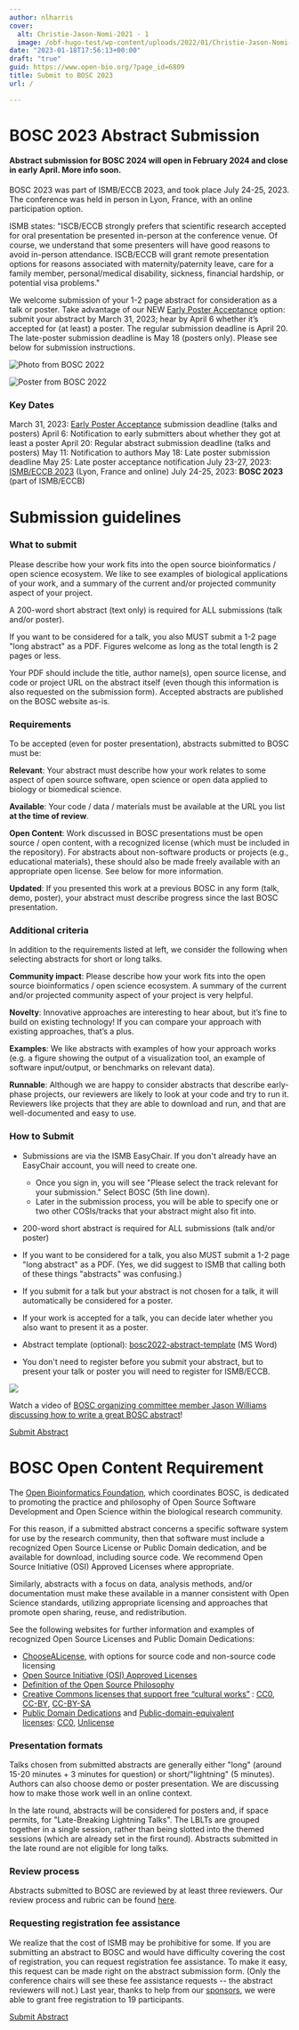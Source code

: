 ```yaml
---
author: nlharris
cover:
  alt: Christie-Jason-Nomi-2021 - 1
  image: /obf-hugo-test/wp-content/uploads/2022/01/Christie-Jason-Nomi-2021-1.png
date: "2023-01-18T17:56:13+00:00"
draft: "true"
guid: https://www.open-bio.org/?page_id=6809
title: Submit to BOSC 2023
url: /

---
```

# BOSC 2023 Abstract Submission

#### Abstract submission for BOSC 2024 will open in February 2024 and close in early April. More info soon.

BOSC 2023 was part of ISMB/ECCB 2023, and took place July 24-25, 2023. The conference was
held in person in Lyon, France, with an online participation option.

ISMB states: "ISCB/ECCB strongly prefers that scientific research accepted for oral presentation be presented in-person at the conference venue. Of course, we understand that some presenters will have good reasons to avoid in-person attendance. ISCB/ECCB will grant remote presentation options for reasons associated with maternity/paternity leave, care for a family member, personal/medical disability, sickness, financial hardship, or potential visa problems."

We welcome submission of your 1-2 page abstract for consideration as a talk or poster. Take advantage of our NEW [Early Poster Acceptance](/obf-hugo-test/2023/03/09/bosc-early-poster-acceptance/) option:
submit your abstract by March 31, 2023; hear by April 6 whether it’s accepted for (at least) a poster. The regular submission deadline is April 20. The late-poster submission deadline is May 18 (posters only). Please see below for submission instructions.

![Photo from BOSC 2022](/obf-hugo-test/wp-content/uploads/2022/12/Nicole-Nomi-BOSC-poster-Moni-ChrisF-1.jpeg)

![Poster from BOSC 2022](/obf-hugo-test/wp-content/uploads/2022/11/Festus-Nyastimi-poster-BOSC2022.png)

### Key Dates

March 31, 2023: [Early Poster Acceptance](/obf-hugo-test/2023/03/09/bosc-early-poster-acceptance/) submission deadline (talks and posters)
April 6: Notification to early submitters about whether they got at least a poster
April 20: Regular abstract submission deadline (talks and posters)
May 11: Notification to authors
May 18: Late poster submission deadline
May 25: Late poster acceptance notification
July 23-27, 2023: [ISMB/ECCB 2023](https://www.iscb.org/ismbeccb2023) (Lyon, France and online)
July 24-25, 2023: **BOSC 2023** (part of ISMB/ECCB)

# Submission guidelines

### What to submit

Please describe how your work fits into the open source bioinformatics / open science ecosystem. We like to see examples of biological applications of your work, and a summary of the current and/or projected community aspect of your project.

A 200-word short abstract (text only) is required for ALL submissions (talk and/or poster).

If you want to be considered for a talk, you also MUST submit a 1-2 page "long abstract" as a PDF. Figures welcome as long as the total length is 2 pages or less.

Your PDF should include the title, author name(s), open source license, and code or project URL on the abstract itself (even though this information is also requested on the submission form). Accepted abstracts are published on the BOSC website as-is.

### Requirements

To be accepted (even for poster presentation), abstracts submitted to BOSC must be:

**Relevant**: Your abstract must describe how your work relates to some aspect of open source software, open science or open data applied to biology or biomedical science.

**Available**: Your code / data / materials must be available at the URL you list **at the time of review**.

**Open Content**: Work discussed in BOSC presentations must be open source / open content, with a recognized license (which must be included in the repository). For abstracts about non-software products or projects (e.g., educational materials), these should also be made freely available with an appropriate open license. See below for more information.

**Updated**: If you presented this work at a previous BOSC in any form (talk, demo, poster), your abstract must describe progress since the last BOSC presentation.

### Additional criteria

In addition to the requirements listed at left, we consider the following when selecting abstracts for short or long talks.

**Community impact**: Please describe how your work fits into the open source bioinformatics / open science ecosystem. A summary of the current and/or projected community aspect of your project is very helpful.

**Novelty**: Innovative approaches are interesting to hear about, but it’s fine to build on existing technology! If you can compare your approach with existing approaches, that’s a plus.

**Examples**: We like abstracts with examples of how your approach works (e.g. a figure showing the output of a visualization tool, an example of software input/output, or benchmarks on relevant data).

**Runnable**: Although we are happy to consider abstracts that describe early-phase projects, our reviewers are likely to look at your code and try to run it. Reviewers like projects that they are able to download and run, and that are well-documented and easy to use.

### How to Submit

- Submissions are via the ISMB EasyChair. If you don't already have an EasyChair account, you will need to create one.

  - Once you sign in, you will see "Please select the track relevant for your submission." Select BOSC (5th line down).
  - Later in the submission process, you will be able to specify one or two other COSIs/tracks that your abstract might also fit into.

- 200-word short abstract is required for ALL submissions (talk and/or poster)
- If you want to be considered for a talk, you also MUST submit a 1-2 page "long abstract" as a PDF. (Yes, we did suggest to ISMB that calling both of these things "abstracts" was confusing.)
- If you submit for a talk but your abstract is not chosen for a talk, it will automatically be considered for a poster.
- If your work is accepted for a talk, you can decide later whether you also want to present it as a poster.
- Abstract template (optional): [bosc2022-abstract-template](/obf-hugo-test/wp-content/uploads/2022/04/bosc2022-abstract-template.docx) (MS Word)
- You don't need to register before you submit your abstract, but to present your talk or poster you will need to register for ISMB/ECCB.

![](/obf-hugo-test/wp-content/uploads/2022/01/Screen-Shot-2022-01-19-at-3.59.31-PM.png)

Watch a video of [BOSC organizing committee member Jason Williams discussing how to write a great BOSC abstract](https://youtu.be/DwJRrh1Tpew)!  

[Submit Abstract](https://easychair.org/conferences/?conf=ismbeccb2023abstract)

# BOSC Open Content Requirement

The [Open Bioinformatics Foundation](/obf-hugo-test/wiki/OBF), which coordinates BOSC, is dedicated to promoting the practice and philosophy of Open Source Software Development and Open Science within the biological research community.

For this reason, if a submitted abstract concerns a specific software system for use by the research community, then that software must include a recognized Open Source License or Public Domain dedication, and be available for download, including source code. We recommend Open Source Initiative (OSI) Approved Licenses where appropriate.  

Similarly, abstracts with a focus on data, analysis methods, and/or documentation must make these available in a manner consistent with Open Science standards, utilizing appropriate licensing and approaches that promote open sharing, reuse, and redistribution.

See the following websites for further information and examples of recognized Open Source Licenses and Public Domain Dedications:

- [ChooseALicense](https://choosealicense.com/), with options for source code and non-source code licensing
- [Open Source Initiative (OSI) Approved Licenses](http://www.opensource.org/licenses/)
- [Definition of the Open Source Philosophy](http://www.opensource.org/docs/definition.php)
- [Creative Commons licenses that support free “cultural works”](https://creativecommons.org/share-your-work/public-domain/freeworks/) : [CC0](https://creativecommons.org/share-your-work/public-domain/cc0), [CC-BY](https://creativecommons.org/licenses/by/3.0/), [CC-BY-SA](https://creativecommons.org/licenses/by-sa/3.0/)
- [Public Domain Dedications](https://creativecommons.org/share-your-work/public-domain/) and [Public-domain-equivalent licenses](https://en.wikipedia.org/wiki/Public-domain-equivalent_license): [CC0](https://creativecommons.org/share-your-work/public-domain/cc0), [Unlicense](https://unlicense.org/)

### Presentation formats

Talks chosen from submitted abstracts are generally either "long" (around 15-20 minutes + 3 minutes for question) or short/"lightning" (5 minutes). Authors can also choose demo or poster presentation. We are discussing how to make those work well in an online context.

In the late round, abstracts will be considered for posters and, if space permits, for "Late-Breaking Lightning Talks". The LBLTs are grouped together in a single session, rather than being slotted into the themed sessions (which are already set in the first round). Abstracts submitted in the late round are not eligible for long talks.

### Review process

Abstracts submitted to BOSC are reviewed by at least three reviewers. Our review process and rubric can be found [here](https://github.com/OBF/bosc_materials/blob/master/BOSC_review_process.md).

### Requesting registration fee assistance

We realize that the cost of ISMB may be prohibitive for some. If you are submitting an abstract to BOSC and would have difficulty covering the cost of registration, you can request registration fee assistance. To make it easy, this request can be made right on the abstract submission form. (Only the conference chairs will see these fee assistance requests -- the abstract reviewers will not.) Last year, thanks to help from our [sponsors](/obf-hugo-test/events/bosc-2022/sponsors/), we were able to grant free registration to 19 participants.

[Submit Abstract]( https://easychair.org/conferences/?conf=ismbeccb2023abstract)
